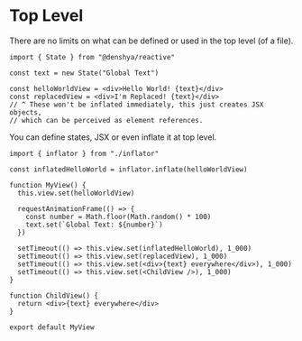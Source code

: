 # Top Level

There are no limits on what can be defined or used in the top level (of a file).

```tsx title="MyView.jsx"
import { State } from "@denshya/reactive"
```

```tsx
const text = new State("Global Text")

const helloWorldView = <div>Hello World! {text}</div>
const replacedView = <div>I'm Replaced! {text}</div>
// ^ These won't be inflated immediately, this just creates JSX objects,
// which can be perceived as element references.
```

You can define states, JSX or even inflate it at top level.

```tsx title="MyView.jsx"
import { inflator } from "./inflator"

const inflatedHelloWorld = inflator.inflate(helloWorldView)
```

```tsx
function MyView() {
  this.view.set(helloWorldView)

  requestAnimationFrame(() => {
    const number = Math.floor(Math.random() * 100)
    text.set(`Global Text: ${number}`)
  })

  setTimeout(() => this.view.set(inflatedHelloWorld), 1_000)
  setTimeout(() => this.view.set(replacedView), 1_000)
  setTimeout(() => this.view.set(<div>{text} everywhere</div>), 1_000)
  setTimeout(() => this.view.set(<ChildView />), 1_000)
}

function ChildView() {
  return <div>{text} everywhere</div>
}

export default MyView
```
